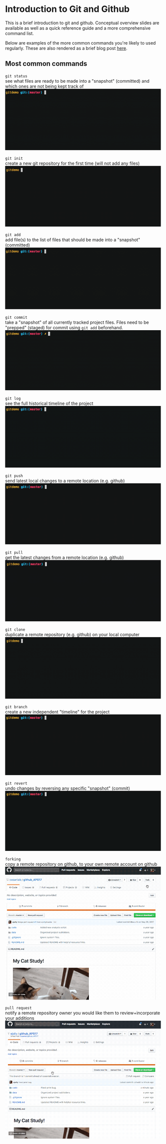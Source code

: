 # Introduction to Git and Github

This is a brief introduction to git and github. Conceptual overview slides are available as well as a quick reference guide and a more comprehensive command list.  

Below are examples of the more common commands you're likely to used regularly. These are also rendered as a brief blog post [here](https://eshinjolly.com/2019/01/04/git_github/).    

## Most common commands  

`git status`  
see what files are ready to be made into a "snapshot" (committed) and which ones are not being kept track of  
![git status](./example_command_gifs/gitstatus.gif)  

`git init`  
create a new git repository for the first time (will not add any files)  
![git init](./example_command_gifs/gitinit.gif)  

`git add`  
add file(s) to the list of files that should be made into a "snapshot" (committed)
![git add](./example_command_gifs/gitadd.gif)  

`git commit`  
take a "snapshot" of all currently tracked project files. Files need to be "prepped" (staged) for commit using `git add` beforehand.    
![git commit](./example_command_gifs/gitcommit.gif)  

`git log`  
see the full historical timeline of the project  
![git log](./example_command_gifs/gitlog.gif)  

`git push`  
send latest local changes to a remote location (e.g. github)  
![git push](./example_command_gifs/gitpush.gif)  

`git pull`  
get the latest changes from a remote location (e.g. github)  
![git pull](./example_command_gifs/gitpull.gif)  

`git clone`  
duplicate a remote repository (e.g. github) on your local computer  
![git clone](./example_command_gifs/gitclone.gif)

`git branch`  
create a new independent "timeline" for the project  
![git branch](./example_command_gifs/gitbranch.gif)  

`git revert`  
undo changes by reversing any specific "snapshot" (commit)  
![git revert](./example_command_gifs/gitrevert.gif)  

`forking`  
copy a remote repository on github, to your own remote account on github  
![git fork](./example_command_gifs/gitfork.gif)  

`pull request`  
notify a remote repository owner you would like them to review+incorporate your additions  
![pull request](./example_command_gifs/pullrequest.gif)
